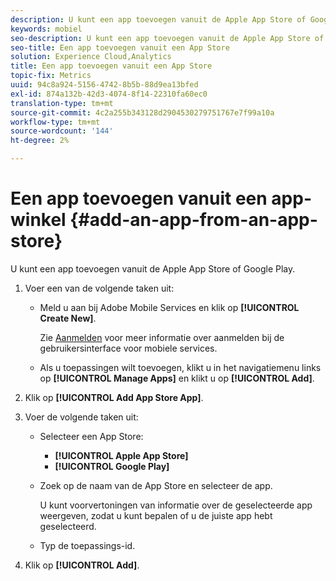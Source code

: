 ```yaml
---
description: U kunt een app toevoegen vanuit de Apple App Store of Google Play.
keywords: mobiel
seo-description: U kunt een app toevoegen vanuit de Apple App Store of Google Play.
seo-title: Een app toevoegen vanuit een App Store
solution: Experience Cloud,Analytics
title: Een app toevoegen vanuit een App Store
topic-fix: Metrics
uuid: 94c8a924-5156-4742-8b5b-88d9ea13bfed
exl-id: 874a132b-42d3-4074-8f14-22310fa60ec0
translation-type: tm+mt
source-git-commit: 4c2a255b343128d2904530279751767e7f99a10a
workflow-type: tm+mt
source-wordcount: '144'
ht-degree: 2%

---
```


# Een app toevoegen vanuit een app-winkel {#add-an-app-from-an-app-store}

U kunt een app toevoegen vanuit de Apple App Store of Google Play.

1. Voer een van de volgende taken uit:

   * Meld u aan bij Adobe Mobile Services en klik op **[!UICONTROL Create New]**.

      Zie [Aanmelden](/help/using/gs/gs-signin.md) voor meer informatie over aanmelden bij de gebruikersinterface voor mobiele services.

   * Als u toepassingen wilt toevoegen, klikt u in het navigatiemenu links op **[!UICONTROL Manage Apps]** en klikt u op **[!UICONTROL Add]**.

1. Klik op **[!UICONTROL Add App Store App]**.
1. Voer de volgende taken uit:

   * Selecteer een App Store:
      * **[!UICONTROL Apple App Store]**
      * **[!UICONTROL Google Play]**
   * Zoek op de naam van de App Store en selecteer de app.

      U kunt voorvertoningen van informatie over de geselecteerde app weergeven, zodat u kunt bepalen of u de juiste app hebt geselecteerd.

   * Typ de toepassings-id.


1. Klik op **[!UICONTROL Add]**.
